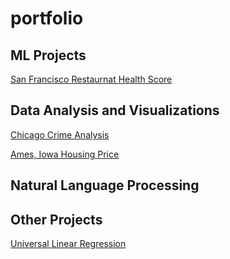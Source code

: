# portfolio

## ML Projects

[San Francisco Restaurnat Health Score](https://github.com/habalcha/SF-restaurant)

## Data Analysis and Visualizations

[Chicago Crime Analysis](https://github.com/habalcha/chicago-crime-analysis)

[Ames, Iowa Housing Price](https://github.com/habalcha/housing_price_Ames_iowa_analysis)

## Natural Language Processing

## Other Projects

[Universal Linear Regression](https://github.com/habalcha/univ_linear_regression)

